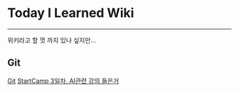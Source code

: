 # Today I Learned Wiki
---
위키라고 할 껏 까지 있나 싶지만...
## Git
[Git](Git/git.md)
[StartCamp 3일차. AI관련 강의 들은거](Other/AI%20이야기.md)